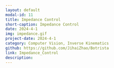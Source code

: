 ```yaml
---
layout: default
modal-id: 11
title: Impedance Control
short-caption: Impedance Control
date: 2024-4-1
img: impedance.gif
project-date: 2024-4-1
category: Computer Vision, Inverse Kinematics
github: https://github.com/JihaiZhao/Botrista
link: Impedance_Control
description: 
---
```

